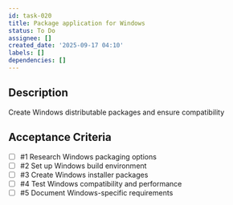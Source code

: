 ```yaml
---
id: task-020
title: Package application for Windows
status: To Do
assignee: []
created_date: '2025-09-17 04:10'
labels: []
dependencies: []
---
```


## Description

Create Windows distributable packages and ensure compatibility

## Acceptance Criteria
<!-- AC:BEGIN -->
- [ ] #1 Research Windows packaging options
- [ ] #2 Set up Windows build environment
- [ ] #3 Create Windows installer packages
- [ ] #4 Test Windows compatibility and performance
- [ ] #5 Document Windows-specific requirements
<!-- AC:END -->
